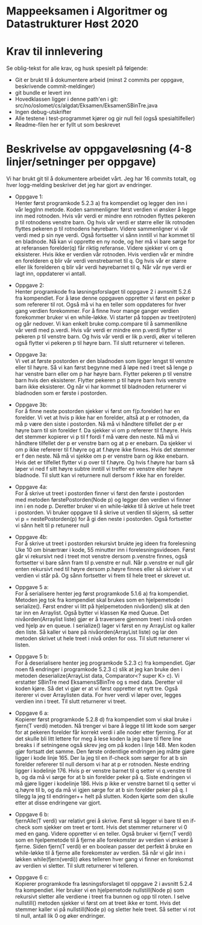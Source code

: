 # Mappeeksamen i Algoritmer og Datastrukturer Høst 2020

# Krav til innlevering

Se oblig-tekst for alle krav, og husk spesielt på følgende:

* Git er brukt til å dokumentere arbeid (minst 2 commits per oppgave, beskrivende commit-meldinger)	
* git bundle er levert inn
* Hovedklassen ligger i denne path'en i git: src/no/oslomet/cs/algdat/Eksamen/EksamenSBinTre.java
* Ingen debug-utskrifter
* Alle testene i test-programmet kjører og gir null feil (også spesialtilfeller)
* Readme-filen her er fyllt ut som beskrevet


# Beskrivelse av oppgaveløsning (4-8 linjer/setninger per oppgave)

Vi har brukt git til å dokumentere arbeidet vårt. Jeg har 16 commits totalt, og hver logg-melding beskriver det jeg har gjort av endringer.

* Oppgave 1:  
Henter først programkode 5.2.3 a) fra kompendiet og legger den inn i vår leggInn metode. Koden sammenligner først verdien vi ønsker å legge inn med
rotnoden. Hvis vår verdi er mindre enn rotnoden flyttes pekeren p til rotnodens venstre barn. Og hvis vår verdi er større eller lik
rotnoden flyttes pekeren p til rotnodens høyrebarn. Videre sammenligner vi vår verdi med p sin nye verdi. Også fortsetter vi sånn inntill
vi har kommet til en bladnode. Nå kan vi opprette en ny node, og her må vi bare sørge for at referansen forelder(q) får riktig referanse.
Videre sjekker vi om q eksisterer. Hvis ikke er verdien vår rotnoden. Hvis verdien vår er mindre en forelderen q blir vår verdi
venstrebarnet til q. Og hvis vår er større eller lik forelderen q blir vår verdi høyrebarnet til q. Når vår nye verdi er lagt inn, oppdaterer vi antall.  

* Oppgave 2:  
Henter programkode fra løsningsforslaget til oppgave 2 i avnsnitt 5.2.6 fra kompendiet. For å løse denne oppgaven oppretter vi først en peker p
som refererer til rot. Også må vi ha en teller som oppdateres for hver gang verdien forekommer. For å finne hvor mange ganger verdien forekommer
bruker vi en while-løkke. Vi starter på toppen av treet(roten) og går nedover. Vi kan enkelt bruke comp.compare til å sammenlikne vår verdi med p.verdi.
Hvis vår verdi er mindre enn p.verdi flytter vi pekeren p til venstre barn. Og hvis vår verdi er lik p.verdi, øker vi telleren også flytter vi pekeren p
til høyre barn. Til slutt returnerer vi telleren.  

* Oppgave 3a:  
Vi vet at første postorden er den bladnoden som ligger lengst til venstre eller til høyre. Så vi kan først begynne med å løpe ned i treet så lenge
p har venstre barn eller om p har høyre barn. Flytter pekeren p til venstre barn hvis den eksisterer. Flytter pekeren p til høyre barn hvis venstre barn
ikke eksisterer. Og når vi har kommet til bladnoden returnerer vi bladnoden som er første i postorden.  

* Oppgave 3b:  
For å finne neste postorden sjekker vi først om f(p.forelder) har en forelder. Vi vet at hvis p ikke har en forelder, altså at p er rotnoden,
da må p være den siste i postorden. Nå må vi håndtere tilfellet der p er høyre barn til sin forelder f. Da sjekker vi om p refererer til
f.høyre. Hvis det stemmer kopierer vi p til f fordi f må være den neste. Nå må vi håndtere tilfellet der p er venstre barn og at p er enebarn.
Da sjekker vi om p ikke refererer til f.høyre og at f.høyre ikke finnes. Hvis det stemmer er f den neste. Nå må vi sjekke om p er
venstre barn og ikke enebarn. Hvis det er tilfellet flytter vi p over til f.høyre. Og hvis f.høyre har barn så løper vi ned f sitt høyre subtre inntill
vi treffer en venstre eller høyre bladnode. Til slutt kan vi returnere null dersom f ikke har en forelder.  

* Oppgave 4a:  
For å skrive ut treet i postorden finner vi først den første i postorden med metoden førstePostorden(Node<T> p) og legger den verdien vi finner
inn i en node p. Deretter bruker vi en while-løkke til å skrive ut hele treet i postorden. Vi bruker oppgave til å skrive ut verdien til skjerm,
så setter vi p = nestePostorden(p) for å gi den neste i postorden. Også fortsetter vi sånn helt til p retunerer null  

* Oppgave 4b:  
For å skrive ut treet i postorden rekursivt brukte jeg ideen fra forelesning Uke 10 om binærtrær i kode, 55 minutter inn i forelesningsvideoen.
Først går vi rekursivt ned i treet mot venstre dersom p.venstre finnes, også fortsetter vi bare sånn fram til p.venstre er null. Når p.venstre
er null går enten rekursivt ned til høyre dersom p.høyre finnes eller så skriver vi ut verdien vi står på. Og sånn fortsetter vi frem til
hele treet er skrevet ut.  

* Oppgave 5 a:  
For å serialisere henter jeg først programkode 5.1.6 a) fra kompendiet. Metoden jeg tok fra kompendiet skal brukes som en hjelpemetode i serialize().
Først endrer vi litt på hjelpemetoden nivåorden() slik at den tar inn en Arraylist. Også bytter vi klassen Kø med Queue. Det nivåorden(Arraylist liste)
gjør er å traversere gjennom treet i nivå orden ved hjelp av en queue. I serialize() lager vi først en ny ArrayList<T> og kaller den liste.
Så kaller vi bare på nivåorden(ArrayList<T> liste) og lar den metoden skrivet ut hele treet i nivå orden for oss. Til slutt returnerer vi listen.  

* Oppgave 5 b:  
For å deserialisere henter jeg programkode 5.2.3 c) fra kompendiet. Gjør noen få endringer i programkode 5.2.3 c) slik at jeg kan bruke den i metoden
deserialize(ArrayList<K> data, Comparator<? super K> c). Vi erstatter SBinTre<T> med EksamensSBinTre<K> og s med data. Deretter vil koden kjøre. Så det
vi gjør er at vi først oppretter et nytt tre. Også itererer vi over Arraylisten data. For hver verdi vi løper over, legges verdien inn i treet. Til
slutt returnerer vi treet.  

* Oppgave 6 a:  
Kopierer først programkode 5.2.8 d) fra kompendiet som vi skal bruke i fjern(T verdi) metoden. Nå trenger vi bare å legge til litt kode som sørger for
at pekeren forelder får korrekt verdi i alle noder etter fjerning. For at det skulle bli litt lettere for meg å lese koden la jeg bare til flere line
breaks i if setningene også skrev jeg om på koden i linje 148. Men koden gjør fortsatt det samme. Den første ordentlige endringen jeg måtte gjøre ligger
i kode linje 165. Der la jeg til en if-check som sørger for at b sin forelder refererer til null dersom vi har at p er rotnoden. Neste endring
ligger i kodelinje 176. Hvis p er venstre barnet til q setter vi q.venstre til b, og da må vi sørge for at b sin forelder peker på q. Siste endringen vi
må gjøre ligger i kodelinje 186. Hvis p ikke er venstre barnet til q setter vi q.høyre til b, og da må vi igjen sørge for at b sin forelder peker på q.
I tillegg la jeg til endringer++ helt på slutten. Koden kjørte som den skulle etter at disse endringene var gjort.

* Oppgave 6 b:  
fjernAlle(T verdi) var relativt grei å skrive. Først så legger vi bare til en if-check som sjekker om treet er tomt. Hvis det stemmer returnerer vi 0
med en gang. Videre oppretter vi en teller. Også bruker vi fjern(T verdi) som en hjelpemetode til å fjerne alle forekomster av verdien vi ønkser å
fjerne. Siden fjern(T verdi) er en boolean passer det perfekt å bruke en while-løkke til å fjerne alle forekomster av verdien. Så når vi
går inn i løkken while(fjern(verdi)) økes telleren hver gang vi finner en forekomst av verdien vi sletter. Til slutt returnerer vi telleren.  

* Oppgave 6 c:  
Kopierer programkode fra løsningsforslaget til oppgave 2 i avsnitt 5.2.4 fra kompendiet. Her bruker vi en hjelpemetode nullstill(Node<T> p) som
rekursivt sletter alle verdiene i treet fra bunnen og opp til roten. I selve nullstill() metoden sjekker vi først om at treet ikke er tomt. Hvis
det stemmer kaller vi på nullstill(Node<T> p) og sletter hele treet. Så setter vi rot til null, antall lik 0 og øker endringer.











 